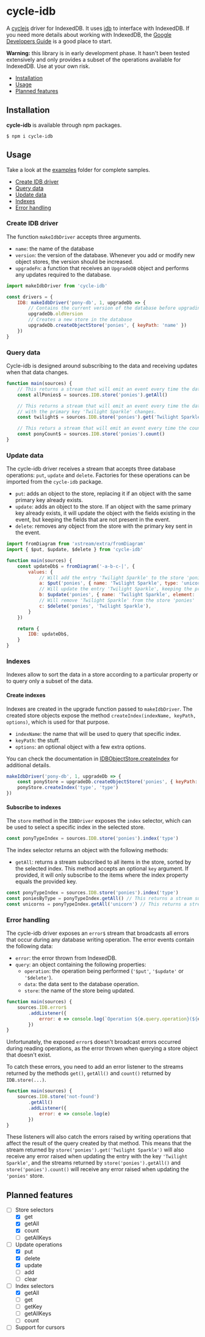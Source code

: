 # cycle-idb
A [cyclejs](https://github.com/cyclejs/cyclejs) driver for IndexedDB. It uses [idb](https://github.com/jakearchibald/idb) to interface with IndexedDB. If you need more details about working with IndexedDB, the [Google Developers Guide](https://developers.google.com/web/ilt/pwa/working-with-indexeddb) is a good place to start.

**Warning:** this library is in early development phase. It hasn't been tested extensively and only provides a subset of the operations available for IndexedDB. Use at your own risk.

- [Installation](#installation)
- [Usage](#usage)
- [Planned features](#planned-features)

## Installation

**cycle-idb** is available through npm packages.
```shell
$ npm i cycle-idb
```

## Usage

Take a look at the [examples](examples) folder for complete samples.

- [Create IDB driver](#create-idb-driver)
- [Query data](#query-data)
- [Update data](#update-data)
- [Indexes](#indexes)
- [Error handling](#error-handling)

### Create IDB driver

The function `makeIdbDriver` accepts three arguments.
- `name`: the name of the database
- `version`: the version of the database. Whenever you add or modify new object stores, the version should be increased.
- `upgradeFn`: a function that receives an `UpgradeDB` object and performs any updates required to the database.

```javascript
import makeIdbDriver from 'cycle-idb'

const drivers = {
    IDB: makeIdbDriver('pony-db', 1, upgradeDb => {
        // Contains the current version of the database before upgrading
        upgradeDb.oldVersion
        // Creates a new store in the database
        upgradeDb.createObjectStore('ponies', { keyPath: 'name' })
    })
}
```

### Query data

Cycle-idb is designed around subscribing to the data and receiving updates when that data changes.

```javascript
function main(sources) {
    // This returns a stream that will emit an event every time the data in the 'ponies' store changes.
    const allPonies$ = sources.IDB.store('ponies').getAll()

    // This returns a stream that will emit an event every time the data in the 'ponies' store
    // with the primary key 'Twilight Sparkle' changes.
    const twilight$ = sources.IDB.store('ponies').get('Twilight Sparkle')

    // This returs a stream that will emit an event every time the count of objects in the 'ponies' store changes.
    const ponyCount$ = sources.IDB.store('ponies').count()
}
```

### Update data

The cycle-idb driver receives a stream that accepts three database operations: `put`, `update` and `delete`. Factories for these operations can be imported from the `cycle-idb` package.

- `put`: adds an object to the store, replacing it if an object with the same primary key already exists.
- `update`: adds an object to the store. If an object with the same primary key already exists, it will update the object with the fields existing in the event, but keeping the fields that are not present in the event.
- `delete`: removes any object from the store with the primary key sent in the event.

```javascript
import fromDiagram from 'xstream/extra/fromDiagram'
import { $put, $update, $delete } from 'cycle-idb'

function main(sources) {
    const updateDb$ = fromDiagram('-a-b-c-|', {
        values: {
            // Will add the entry 'Twilight Sparkle' to the store 'ponies'
            a: $put('ponies', { name: 'Twilight Sparkle', type: 'unicorn' }),
            // Will update the entry 'Twilight Sparkle', keeping the previous property 'type'
            b: $update('ponies', { name: 'Twilight Sparkle', element: 'magic' }),
            // Will remove 'Twilight Sparkle' from the store 'ponies'
            c: $delete('ponies', 'Twilight Sparkle'),
        }
    })

    return {
        IDB: updateDb$,
    }
}
```

### Indexes

Indexes allow to sort the data in a store according to a particular property or to query only a subset of the data.

#### Create indexes

Indexes are created in the upgrade function passed to `makeIdbDriver`. The created store objects expose the method `createIndex(indexName, keyPath, options)`, which is used for that purpose.

- `indexName`: the name that will be used to query that specific index.
- `keyPath`: the stuff.
- `options`: an optional object with a few extra options.

You can check the documentation in [IDBObjectStore.createIndex](https://developer.mozilla.org/en-US/docs/Web/API/IDBObjectStore/createIndex) for additional details.

```javascript
makeIdbDriver('pony-db', 1, upgradeDb => {
    const ponyStore = upgradeDb.createObjectStore('ponies', { keyPath: 'name' })
    ponyStore.createIndex('type', 'type')
})
```

#### Subscribe to indexes

The `store` method in the `IDBDriver` exposes the `index` selector, which can be used to select a specific index in the selected store.

```javascript
const ponyTypeIndex = sources.IDB.store('ponies').index('type')
```

The index selector returns an object with the following methods:
- `getAll`: returns a stream subscribed to all items in the store, sorted by the selected index. This method accepts an optional `key` argument. If provided, it will only subscribe to the items where the index property equals the provided key.

```javascript
const ponyTypeIndex = sources.IDB.store('ponies').index('type')
const poniesByType = ponyTypeIndex.getAll() // This returns a stream subscribed to all ponies, sorted by 'type'
const unicorns = ponyTypeIndex.getAll('unicorn') // This returns a stream subscribed only to the ponies of type 'unicorn'
```

### Error handling

The cycle-idb driver exposes an `error$` stream that broadcasts all errors that occur during any database writing operation. The error events contain the following data:
- `error`: the error thrown from IndexedDB.
- `query`: an object containing the following properties:
  - `operation`: the operation being performed (`'$put'`, `'$update'` or `'$delete'`).
  - `data`: the data sent to the database operation.
  - `store`: the name of the store being updated.

```javascript
function main(sources) {
    sources.IDB.error$
        .addListener({
            error: e => console.log(`Operation ${e.query.operation}(${e.query.data}) on store ${e.store} failed.`)
        })
}
```

Unfortunately, the exposed `error$` doesn't broadcast errors occurred during reading operations, as the error thrown when querying a store object that doesn't exist.

To catch these errors, you need to add an error listener to the streams returned by the methods `get()`, `getAll()` and `count()` returned by `IDB.store(...)`.

```javascript
function main(sources) {
    sources.IDB.store('not-found')
        .getAll()
        .addListener({
            error: e => console.log(e)
        })
}
```

These listeners will also catch the errors raised by writing operations that affect the result of the query created by that method. This means that the stream returned by `store('ponies').get('Twilight Sparkle')` will also receive any error raised when updating the entry with the key `'Twilight Sparkle'`, and the streams returned by `store('ponies').getAll()` and `store('ponies').count()` will receive any error raised when updating the `'ponies'` store.

## Planned features

- [ ] Store selectors
  - [x] get
  - [x] getAll
  - [x] count
  - [ ] getAllKeys
- [ ] Update operations
  - [x] put
  - [x] delete
  - [x] update
  - [ ] add
  - [ ] clear
- [ ] Index selectors
  - [x] getAll
  - [ ] get
  - [ ] getKey
  - [ ] getAllKeys
  - [ ] count
- [ ] Support for cursors